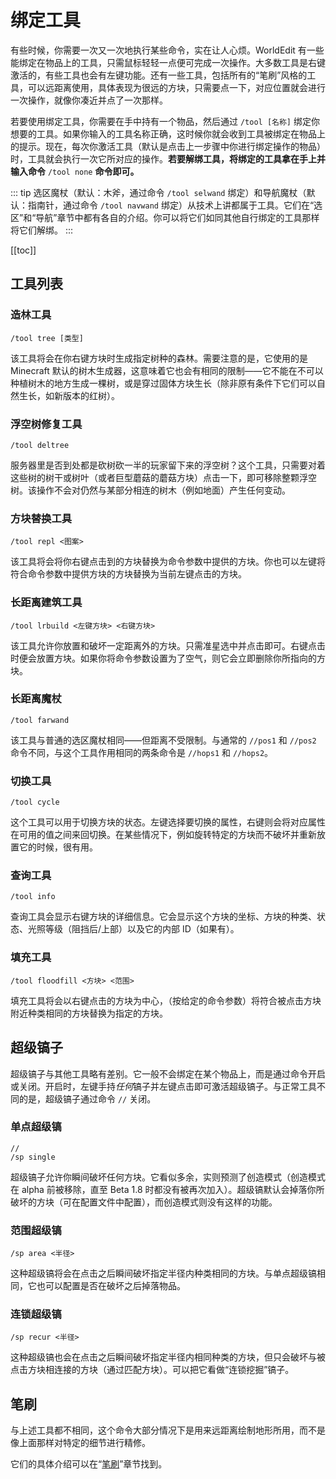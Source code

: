# 绑定工具

有些时候，你需要一次又一次地执行某些命令，实在让人心烦。WorldEdit 有一些能绑定在物品上的工具，只需鼠标轻轻一点便可完成一次操作。大多数工具是右键激活的，有些工具也会有左键功能。还有一些工具，包括所有的“笔刷”风格的工具，可以远距离使用，具体表现为很远的方块，只需要点一下，对应位置就会进行一次操作，就像你凑近并点了一次那样。

若要使用绑定工具，你需要在手中持有一个物品，然后通过 `/tool [名称]` 绑定你想要的工具。如果你输入的工具名称正确，这时候你就会收到工具被绑定在物品上的提示。现在，每次你激活工具（默认是点击上一步骤中你进行绑定操作的物品）时，工具就会执行一次它所对应的操作。**若要解绑工具，将绑定的工具拿在手上并输入命令** `/tool none` **命令即可。**

::: tip
选区魔杖（默认：木斧，通过命令 `/tool selwand` 绑定）和导航魔杖（默认：指南针，通过命令 `/tool navwand` 绑定）从技术上讲都属于工具。它们在“选区”和“导航”章节中都有各自的介绍。你可以将它们如同其他自行绑定的工具那样将它们解绑。
:::

[[toc]]

## 工具列表

### 造林工具

```
/tool tree [类型]
```

该工具将会在你右键方块时生成指定树种的森林。需要注意的是，它使用的是 Minecraft 默认的树木生成器，这意味着它也会有相同的限制——它不能在不可以种植树木的地方生成一棵树，或是穿过固体方块生长（除非原有条件下它们可以自然生长，如新版本的红树）。

### 浮空树修复工具

```
/tool deltree
```

服务器里是否到处都是砍树砍一半的玩家留下来的浮空树？这个工具，只需要对着这些树的树干或树叶（或者巨型蘑菇的蘑菇方块）点击一下，即可移除整颗浮空树。该操作不会对仍然与某部分相连的树木（例如地面）产生任何变动。

### 方块替换工具

```
/tool repl <图案>
```

该工具将会将你右键点击到的方块替换为命令参数中提供的方块。你也可以左键将符合命令参数中提供方块的方块替换为当前左键点击的方块。

### 长距离建筑工具

```
/tool lrbuild <左键方块> <右键方块>
```
该工具允许你放置和破坏一定距离外的方块。只需准星选中并点击即可。右键点击时便会放置方块。如果你将命令参数设置为了空气，则它会立即删除你所指向的方块。

### 长距离魔杖

```
/tool farwand
```
该工具与普通的选区魔杖相同——但距离不受限制。与通常的 `//pos1` 和 `//pos2` 命令不同，与这个工具作用相同的两条命令是 `//hops1` 和 `//hops2`。

### 切换工具

```
/tool cycle
```
这个工具可以用于切换方块的状态。左键选择要切换的属性，右键则会将对应属性在可用的值之间来回切换。在某些情况下，例如旋转特定的方块而不破坏并重新放置它的时候，很有用。

### 查询工具

```
/tool info
```
查询工具会显示右键方块的详细信息。它会显示这个方块的坐标、方块的种类、状态、光照等级（阻挡后/上部）以及它的内部 ID（如果有）。

### 填充工具

```
/tool floodfill <方块> <范围>
```
填充工具将会以右键点击的方块为中心，（按给定的命令参数）将符合被点击方块附近种类相同的方块替换为指定的方块。

## 超级镐子

超级镐子与其他工具略有差别。它一般不会绑定在某个物品上，而是通过命令开启或关闭。开启时，左键手持*任何*镐子并左键点击即可激活超级镐子。与正常工具不同的是，超级镐子通过命令 `//` 关闭。

### 单点超级镐

```
//
/sp single
```
超级镐子允许你瞬间破坏任何方块。它看似多余，实则预测了创造模式（创造模式在 alpha 前被移除，直至 Beta 1.8 时都没有被再次加入）。超级镐默认会掉落你所破坏的方块（可在配置文件中配置），而创造模式则没有这样的功能。

### 范围超级镐

```
/sp area <半径>
```
这种超级镐将会在点击之后瞬间破坏指定半径内种类相同的方块。与单点超级镐相同，它也可以配置是否在破坏之后掉落物品。

### 连锁超级镐

```
/sp recur <半径>
```
这种超级镐也会在点击之后瞬间破坏指定半径内相同种类的方块，但只会破坏与被点击方块相连接的方块（通过匹配方块）。可以把它看做“连锁挖掘”镐子。

## 笔刷

与上述工具都不相同，这个命令大部分情况下是用来远距离绘制地形所用，而不是像上面那样对特定的细节进行精修。

它们的具体介绍可以在“[笔刷](usage.brushes.md)”章节找到。